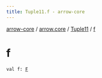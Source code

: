 ```yaml
---
title: Tuple11.f - arrow-core
---
```


[arrow-core](../../index.html) / [arrow.core](../index.html) / [Tuple11](index.html) / [f](./f.html)

# f

`val f: `[`F`](index.html#F)